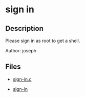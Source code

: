 # sign in

## Description

Please sign in as root to get a shell.

Author: joseph


## Files

* [sign-in.c](files/sign-in.c)

* [sign-in](files/sign-in)

